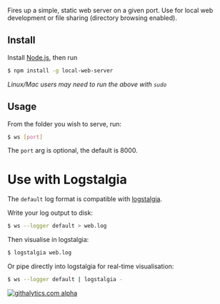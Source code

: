 Fires up a simple, static web server on a given port. Use for local web development or file sharing (directory browsing enabled).

Install
-------
Install [Node.js](http://nodejs.org), then run

```sh
$ npm install -g local-web-server
```

*Linux/Mac users may need to run the above with `sudo`*

Usage
-----
From the folder you wish to serve, run:
```sh
$ ws [port]
```
The `port` arg is optional, the default is 8000.

Use with Logstalgia
===================
The `default` log format is compatible with [logstalgia](http://code.google.com/p/logstalgia/).

Write your log output to disk:
```sh
$ ws --logger default > web.log
```

Then visualise in logstalgia:
```sh
$ logstalgia web.log
```

Or pipe directly into logstalgia for real-time visualisation:
```sh
$ ws --logger default | logstalgia -
```

[![githalytics.com alpha](https://cruel-carlota.pagodabox.com/050b17b4263c08f12a2a9d9bbda80025 "githalytics.com")](http://githalytics.com/75lb/local-web-server)
